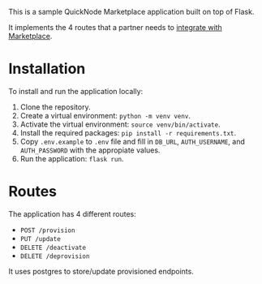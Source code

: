 This is a sample QuickNode Marketplace application built on top of Flask.

It implements the 4 routes that a partner needs to [integrate with Marketplace](https://www.notion.so/quicknode/Marketplace-Integration-Overview-f272bbbfac364cbdae70566984de77bf).

# Installation

To install and run the application locally:

1. Clone the repository.
2. Create a virtual environment: `python -m venv venv`.
3. Activate the virtual environment: `source venv/bin/activate`.
4. Install the required packages: `pip install -r requirements.txt`.
5. Copy `.env.example` to `.env` file and fill in `DB_URL`, `AUTH_USERNAME`, and `AUTH_PASSWORD` with the appropiate values.
6. Run the application: `flask run`.

# Routes

The application has 4 different routes:

- `POST /provision`
- `PUT /update`
- `DELETE /deactivate`
- `DELETE /deprovision`

It uses postgres to store/update provisioned endpoints.
